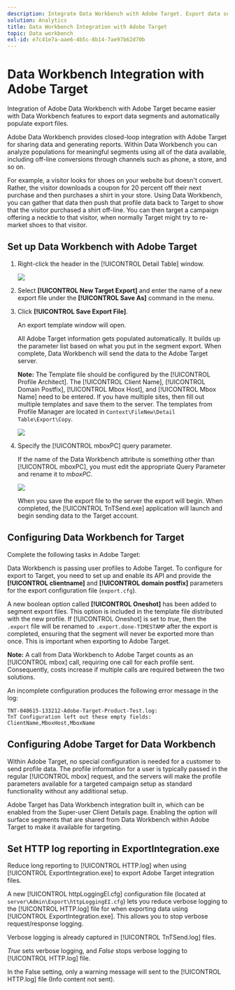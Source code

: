 ```yaml
---
description: Integrate Data Workbench with Adobe Target. Export data segments and automatically populate export files.
solution: Analytics
title: Data Workbench Integration with Adobe Target
topic: Data workbench
exl-id: e7c41e7a-aae6-4b5c-8b14-7ae97b62d70b
---
```

# Data Workbench Integration with Adobe Target

Integration of Adobe Data Workbench with Adobe Target became easier with Data Workbench features to export data segments and automatically populate export files.

Adobe Data Workbench provides closed-loop integration with Adobe Target for sharing data and generating reports. Within Data Workbench you can analyze populations for meaningful segments using all of the data available, including off-line conversions through channels such as phone, a store, and so on.

For example, a visitor looks for shoes on your website but doesn't convert. Rather, the visitor downloads a coupon for 20 percent off their next purchase and then purchases a shirt in your store. Using Data Workbench, you can gather that data then push that profile data back to Target to show that the visitor purchased a shirt off-line. You can then target a campaign offering a necktie to that visitor, when normally Target might try to re-market shoes to that visitor.

## Set up Data Workbench with Adobe Target

1. Right-click the header in the [!UICONTROL Detail Table] window.

    ![](assets/insight-to-tnt.png)

1. Select **[!UICONTROL New Target Export]** and enter the name of a new export file under the **[!UICONTROL Save As]** command in the menu.

1. Click **[!UICONTROL Save Export File]**.

    An export template window will open.

    All Adobe Target information gets populated automatically. It builds up the parameter list based on what you put in the segment export. When complete, Data Workbench will send the data to the Adobe Target server.

    **Note:** The Template file should be configured by the [!UICONTROL Profile Architect]. The [!UICONTROL Client Name], [!UICONTROL Domain Postfix], [!UICONTROL Mbox Host], and [!UICONTROL Mbox Name] need to be entered. If you have multiple sites, then fill out multiple templates and save them to the server. The templates from Profile Manager are located in `Context\FileNew\Detail Table\Export\Copy`.

    ![](assets/insight-to-tnt1.png)

1. Specify the [!UICONTROL mboxPC] query parameter.

    If the name of the Data Workbench attribute is something other than [!UICONTROL mboxPC], you must edit the appropriate Query Parameter and rename it to _mboxPC_.

    ![](assets/insight-to-tnt2.png)

    When you save the export file to the server the export will begin. When completed, the [!UICONTROL TnTSend.exe] application will launch and begin sending data to the Target account.

## Configuring Data Workbench for Target

Complete the following tasks in Adobe Target:

Data Workbench is passing user profiles to Adobe Target. To configure for export to Target, you need to set up and enable its API and provide the **[!UICONTROL clientname]** and **[!UICONTROL domain postfix]** parameters for the export configuration file (`export.cfg`).

A new boolean option called **[!UICONTROL Oneshot]** has been added to segment export files. This option is included in the template file distributed with the new profile. If [!UICONTROL Oneshot] is set to _true_, then the `.export` file will be renamed to `.export.done-TIMESTAMP` after the export is completed, ensuring that the segment will never be exported more than once. This is important when exporting to Adobe Target.

**Note:** A call from Data Workbench to Adobe Target counts as an [!UICONTROL mbox] call, requiring one call for each profile sent. Consequently, costs increase if multiple calls are required between the two solutions.

An incomplete configuration produces the following error message in the log:

```
TNT-040615-133212-Adobe-Target-Product-Test.log:
TnT Configuration left out these empty fields:
ClientName,MboxHost,MboxName
```

## Configuring Adobe Target for Data Workbench

Within Adobe Target, no special configuration is needed for a customer to send profile data. The profile information for a user is typically passed in the regular [!UICONTROL mbox] request, and the servers will make the profile parameters available for a targeted campaign setup as standard functionality without any additional setup.

Adobe Target has Data Workbench integration built in, which can be enabled from the Super-user Client Details page. Enabling the option will surface segments that are shared from Data Workbench within Adobe Target to make it available for targeting.

## Set HTTP log reporting in ExportIntegration.exe

Reduce long reporting to [!UICONTROL HTTP.log] when using [!UICONTROL ExportIntegration.exe] to export Adobe Target integration files.

A new [!UICONTROL httpLoggingEI.cfg] configuration file (located at `server\Admin\Export\httpLoggingEI.cfg`) lets you reduce verbose logging to the [!UICONTROL HTTP.log] file for when exporting data using [!UICONTROL ExportIntegration.exe]. This allows you to stop verbose request/response logging.

Verbose logging is already captured in [!UICONTROL TnTSend.log] files.

_True_ sets verbose logging, and _False_ stops verbose logging to [!UICONTROL HTTP.log] file.

In the False setting, only a warning message will sent to the [!UICONTROL HTTP.log] file (Info content not sent).
